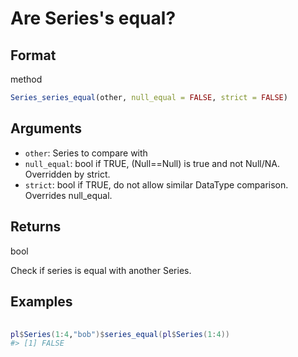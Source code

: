 # Are Series's equal?

## Format

method

```r
Series_series_equal(other, null_equal = FALSE, strict = FALSE)
```

## Arguments

- `other`: Series to compare with
- `null_equal`: bool if TRUE, (Null==Null) is true and not Null/NA. Overridden by strict.
- `strict`: bool if TRUE, do not allow similar DataType comparison. Overrides null_equal.

## Returns

bool

Check if series is equal with another Series.

## Examples

<pre class='r-example'> <code> <span class='r-in'><span></span></span>
<span class='r-in'><span><span class='va'>pl</span><span class='op'>$</span><span class='fu'>Series</span><span class='op'>(</span><span class='fl'>1</span><span class='op'>:</span><span class='fl'>4</span>,<span class='st'>"bob"</span><span class='op'>)</span><span class='op'>$</span><span class='fu'>series_equal</span><span class='op'>(</span><span class='va'>pl</span><span class='op'>$</span><span class='fu'>Series</span><span class='op'>(</span><span class='fl'>1</span><span class='op'>:</span><span class='fl'>4</span><span class='op'>)</span><span class='op'>)</span></span></span>
<span class='r-out co'><span class='r-pr'>#&gt;</span> [1] FALSE</span>
 </code></pre>